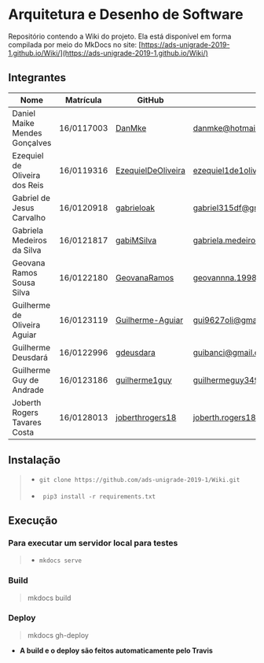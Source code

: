 # Arquitetura e Desenho de Software

Repositório contendo a Wiki do projeto. Ela está disponível em forma compilada por meio do MkDocs no site: [https://ads-unigrade-2019-1.github.io/Wiki/](https://ads-unigrade-2019-1.github.io/Wiki/)

## Integrantes

| Nome                          | Matrícula  | GitHub             | Email                                |
|-------------------------------|------------|--------------------|--------------------------------------|
| Daniel Maike Mendes Gonçalves | 16/0117003 | [DanMke](https://github.com/DanMke)             | danmke@hotmail.com                   |
| Ezequiel de Oliveira dos Reis | 16/0119316 | [EzequielDeOliveira](https://github.com/EzequielDeOliveira) | ezequiel1de1oliveira@gmail.com       |
| Gabriel de Jesus Carvalho     | 16/0120918 | [gabrieloak](https://github.com/gabrieloak)         | gabriel315df@gmail.com               |
| Gabriela Medeiros da Silva    | 16/0121817 | [gabiMSilva](https://github.com/gabiMSilva)         | gabriela.medeiros2010@hotmail.com.br |
| Geovana Ramos Sousa Silva     | 16/0122180 | [GeovanaRamos](https://github.com/GeovanaRamos)       | geovannna.1998@gmail.com             |
| Guilherme de Oliveira Aguiar  | 16/0123119 | [Guilherme-Aguiar](https://github.com/Guilherme-Aguiar)   | gui9627oli@gmail.com                 |
| Guilherme Deusdará            | 16/0122996 | [gdeusdara](https://github.com/gdeusdara)          | guibanci@gmail.com                   |
| Guilherme Guy de Andrade      | 16/0123186 | [guilherme1guy](https://github.com/guilherme1guy)      | guilhermeguy349@gmail.com            |
| Joberth Rogers Tavares Costa  | 16/0128013 | [joberthrogers18](https://github.com/joberthrogers18)    | joberth.rogers18@gmail.com    |

## Instalação

> * ``` git clone https://github.com/ads-unigrade-2019-1/Wiki.git ``` <br> <br>
> * ``` pip3 install -r requirements.txt```

## Execução

### Para executar um servidor local para testes

> * ``` mkdocs serve ```

### Build

> mkdocs build

### Deploy

> mkdocs gh-deploy

* **A build e o deploy são feitos automaticamente pelo Travis**
